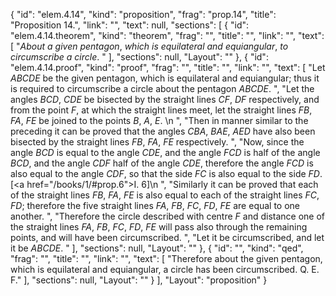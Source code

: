 {
  "id": "elem.4.14",
  "kind": "proposition",
  "frag": "prop.14",
  "title": "Proposition 14.",
  "link": "",
  "text": null,
  "sections": [
    {
      "id": "elem.4.14.theorem",
      "kind": "theorem",
      "frag": "",
      "title": "",
      "link": "",
      "text": [
        "<var>About a given pentagon</var>, <var>which is equilateral and equiangular</var>, <var>to circumscribe a circle</var>. "
      ],
      "sections": null,
      "Layout": ""
    },
    {
      "id": "elem.4.14.proof",
      "kind": "proof",
      "frag": "",
      "title": "",
      "link": "",
      "text": [
        "Let <var>ABCDE</var> be the given pentagon, which is equilateral and equiangular; thus it is required to circumscribe a circle about the pentagon <var>ABCDE</var>. ",
        "Let the angles <var>BCD</var>, <var>CDE</var> be bisected by the straight lines <var>CF</var>, <var>DF</var> respectively, and from the point <var>F</var>, at which the straight lines meet, let the straight lines <var>FB</var>, <var>FA</var>, <var>FE</var> be joined to the points <var>B</var>, <var>A</var>, <var>E</var>. \n      ",
        "Then in manner similar to the preceding it can be proved that the angles <var>CBA</var>, <var>BAE</var>, <var>AED</var> have also been bisected by the straight lines <var>FB</var>, <var>FA</var>, <var>FE</var> respectively. ",
        "Now, since the angle <var>BCD</var> is equal to the angle <var>CDE</var>, and the angle <var>FCD</var> is half of the angle <var>BCD</var>, and the angle <var>CDF</var> half of the angle <var>CDE</var>, therefore the angle <var>FCD</var> is also equal to the angle <var>CDF</var>, so that the side <var>FC</var> is also equal to the side <var>FD</var>. [<a href=\"/books/1/#prop.6\">I. 6</a>]\n      ",
        "Similarly it can be proved that each of the straight lines <var>FB</var>, <var>FA</var>, <var>FE</var> is also equal to each of the straight lines <var>FC</var>, <var>FD</var>; therefore the five straight lines <var>FA</var>, <var>FB</var>, <var>FC</var>, <var>FD</var>, <var>FE</var> are equal to one another. ",
        "Therefore the circle described with centre <var>F</var> and distance one of the straight lines <var>FA</var>, <var>FB</var>, <var>FC</var>, <var>FD</var>, <var>FE</var> will pass also through the remaining points, and will have been circumscribed. ",
        "Let it be circumscribed, and let it be <var>ABCDE</var>. "
      ],
      "sections": null,
      "Layout": ""
    },
    {
      "id": "",
      "kind": "qed",
      "frag": "",
      "title": "",
      "link": "",
      "text": [
        "Therefore about the given pentagon, which is equilateral and equiangular, a circle has been circumscribed. Q. E. F."
      ],
      "sections": null,
      "Layout": ""
    }
  ],
  "Layout": "proposition"
}
